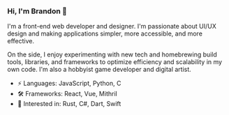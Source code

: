 ### Hi, I'm Brandon 👋
I'm a front-end web developer and designer. I'm passionate about UI/UX design and making applications simpler, more accessible, and more effective.

On the side, I enjoy experimenting with new tech and homebrewing build tools, libraries, and frameworks to optimize efficiency and scalability in my own code. I'm also a hobbyist game developer and digital artist.

- ⚡️ Languages: JavaScript, Python, C
- 🛠 Frameworks: React, Vue, Mithril
- 👀 Interested in: Rust, C#, Dart, Swift
